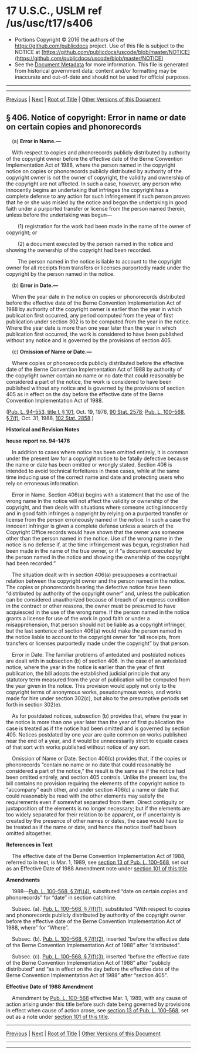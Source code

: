 ---
---

# 17 U.S.C., USLM ref /us/usc/t17/s406

* Portions Copyright © 2016 the authors of the https://github.com/publicdocs project.
  Use of this file is subject to the NOTICE at [https://github.com/publicdocs/uscode/blob/master/NOTICE](https://github.com/publicdocs/uscode/blob/master/NOTICE)
* See the [Document Metadata](././../../../..//README.md) for more information.
  This file is generated from historical government data; content and/or formatting may be inaccurate and out-of-date and should not be used for official purposes.

----------
----------

[Previous](./../../../..//us/usc/t17/ch4/m__us_usc_t17_s405.md) | [Next](./../../../..//us/usc/t17/ch4/m__us_usc_t17_s407.md) | [Root of Title](./../../../../) | [Other Versions of this Document](https://publicdocs.github.io/go/links?ns=uslm&ref=%2Fus%2Fusc%2Ft17%2Fs406)

## § 406. Notice of copyright: Error in name or date on certain copies and phonorecords

    (a) __Error in Name.—__ 

    With respect to copies and phonorecords publicly distributed by authority of the copyright owner before the effective date of the Berne Convention Implementation Act of 1988, where the person named in the copyright notice on copies or phonorecords publicly distributed by authority of the copyright owner is not the owner of copyright, the validity and ownership of the copyright are not affected. In such a case, however, any person who innocently begins an undertaking that infringes the copyright has a complete defense to any action for such infringement if such person proves that he or she was misled by the notice and began the undertaking in good faith under a purported transfer or license from the person named therein, unless before the undertaking was begun—

        (1) registration for the work had been made in the name of the owner of copyright; or

        (2) a document executed by the person named in the notice and showing the ownership of the copyright had been recorded.

        The person named in the notice is liable to account to the copyright owner for all receipts from transfers or licenses purportedly made under the copyright by the person named in the notice.

    (b) __Error in Date.—__ 

    When the year date in the notice on copies or phonorecords distributed before the effective date of the Berne Convention Implementation Act of 1988 by authority of the copyright owner is earlier than the year in which publication first occurred, any period computed from the year of first publication under section 302 is to be computed from the year in the notice. Where the year date is more than one year later than the year in which publication first occurred, the work is considered to have been published without any notice and is governed by the provisions of section 405.

    (c) __Omission of Name or Date.—__ 

    Where copies or phonorecords publicly distributed before the effective date of the Berne Convention Implementation Act of 1988 by authority of the copyright owner contain no name or no date that could reasonably be considered a part of the notice, the work is considered to have been published without any notice and is governed by the provisions of section 405 as in effect on the day before the effective date of the Berne Convention Implementation Act of 1988.

([Pub. L. 94–553, title I, § 101][/us/pl/94/553/s101], Oct. 19, 1976, [90 Stat. 2578][/us/stat/90/2578]; [Pub. L. 100–568, § 7(f)][/us/pl/100/568/s7/f], Oct. 31, 1988, [102 Stat. 2858][/us/stat/102/2858].)

 __Historical and Revision Notes__ 

 __house report no. 94–1476__ 

    In addition to cases where notice has been omitted entirely, it is common under the present law for a copyright notice to be fatally defective because the name or date has been omitted or wrongly stated. Section 406 is intended to avoid technical forfeitures in these cases, while at the same time inducing use of the correct name and date and protecting users who rely on erroneous information.

    Error in Name. Section 406(a) begins with a statement that the use of the wrong name in the notice will not affect the validity or ownership of the copyright, and then deals with situations where someone acting innocently and in good faith infringes a copyright by relying on a purported transfer or license from the person erroneously named in the notice. In such a case the innocent infringer is given a complete defense unless a search of the Copyright Office records would have shown that the owner was someone other than the person named in the notice. Use of the wrong name in the notice is no defense if, at the time infringement was begun, registration had been made in the name of the true owner, or if “a document executed by the person named in the notice and showing the ownership of the copyright had been recorded.”

    The situation dealt with in section 406(a) presupposes a contractual relation between the copyright owner and the person named in the notice. The copies or phonorecords bearing the defective notice have been “distributed by authority of the copyright owner” and, unless the publication can be considered unauthorized because of breach of an express condition in the contract or other reasons, the owner must be presumed to have acquiesced in the use of the wrong name. If the person named in the notice grants a license for use of the work in good faith or under a misapprehension, that person should not be liable as a copyright infringer, but the last sentence of section 406(a) would make the person named in the notice liable to account to the copyright owner for “all receipts, from transfers or licenses purportedly made under the copyright” by that person.

    Error in Date. The familiar problems of antedated and postdated notices are dealt with in subsection (b) of section 406. In the case of an antedated notice, where the year in the notice is earlier than the year of first publication, the bill adopts the established judicial principle that any statutory term measured from the year of publication will be computed from the year given in the notice. This provision would apply not only to the copyright terms of anonymous works, pseudonymous works, and works made for hire under section 302(c), but also to the presumptive periods set forth in section 302(e).

    As for postdated notices, subsection (b) provides that, where the year in the notice is more than one year later than the year of first publication the case is treated as if the notice had been omitted and is governed by section 405. Notices postdated by one year are quite common on works published near the end of a year, and it would be unnecessarily strict to equate cases of that sort with works published without notice of any sort.

    Omission of Name or Date. Section 406(c) provides that, if the copies or phonorecords “contain no name or no date that could reasonably be considered a part of the notice,” the result is the same as if the notice had been omitted entirely, and section 405 controls. Unlike the present law, the bill contains no provision requiring the elements of the copyright notice to “accompany” each other, and under section 406(c) a name or date that could reasonably be read with the other elements may satisfy the requirements even if somewhat separated from them. Direct contiguity or juxtaposition of the elements is no longer necessary; but if the elements are too widely separated for their relation to be apparent, or if uncertainty is created by the presence of other names or dates, the case would have to be treated as if the name or date, and hence the notice itself had been omitted altogether.

 __References in Text__ 

    The effective date of the Berne Convention Implementation Act of 1988, referred to in text, is Mar. 1, 1989, see [section 13 of Pub. L. 100–568][/us/pl/100/568/s13], set out as an Effective Date of 1988 Amendment note under [section 101 of this title][/us/usc/t17/s101].

 __Amendments__ 

    1988—[Pub. L. 100–568, § 7(f)(4)][/us/pl/100/568/s7/f/4], substituted “date on certain copies and phonorecords” for “date” in section catchline.

    Subsec. (a). [Pub. L. 100–568, § 7(f)(1)][/us/pl/100/568/s7/f/1], substituted “With respect to copies and phonorecords publicly distributed by authority of the copyright owner before the effective date of the Berne Convention Implementation Act of 1988, where” for “Where”.

    Subsec. (b). [Pub. L. 100–568, § 7(f)(2)][/us/pl/100/568/s7/f/2], inserted “before the effective date of the Berne Convention Implementation Act of 1988” after “distributed”.

    Subsec. (c). [Pub. L. 100–568, § 7(f)(3)][/us/pl/100/568/s7/f/3], inserted “before the effective date of the Berne Convention Implementation Act of 1988” after “publicly distributed” and “as in effect on the day before the effective date of the Berne Convention Implementation Act of 1988” after “section 405”.

 __Effective Date of 1988 Amendment__ 

    Amendment by [Pub. L. 100–568][/us/pl/100/568] effective Mar. 1, 1989, with any cause of action arising under this title before such date being governed by provisions in effect when cause of action arose, see [section 13 of Pub. L. 100–568][/us/pl/100/568/s13], set out as a note under [section 101 of this title][/us/usc/t17/s101].

----------

[Previous](./../../../..//us/usc/t17/ch4/m__us_usc_t17_s405.md) | [Next](./../../../..//us/usc/t17/ch4/m__us_usc_t17_s407.md) | [Root of Title](./../../../../) | [Other Versions of this Document](https://publicdocs.github.io/go/links?ns=uslm&ref=%2Fus%2Fusc%2Ft17%2Fs406)

----------
----------

[/us/pl/94/553/s101]: https://publicdocs.github.io/go/links?ns=uslm&ref=%2Fus%2Fpl%2F94%2F553%2Fs101
[/us/stat/90/2578]: https://publicdocs.github.io/go/links?ns=uslm&ref=%2Fus%2Fstat%2F90%2F2578
[/us/pl/100/568/s7/f]: https://publicdocs.github.io/go/links?ns=uslm&ref=%2Fus%2Fpl%2F100%2F568%2Fs7%2Ff
[/us/stat/102/2858]: https://publicdocs.github.io/go/links?ns=uslm&ref=%2Fus%2Fstat%2F102%2F2858
[/us/pl/100/568/s13]: https://publicdocs.github.io/go/links?ns=uslm&ref=%2Fus%2Fpl%2F100%2F568%2Fs13
[/us/usc/t17/s101]: https://publicdocs.github.io/go/links?ns=uslm&ref=%2Fus%2Fusc%2Ft17%2Fs101
[/us/pl/100/568/s7/f/4]: https://publicdocs.github.io/go/links?ns=uslm&ref=%2Fus%2Fpl%2F100%2F568%2Fs7%2Ff%2F4
[/us/pl/100/568/s7/f/1]: https://publicdocs.github.io/go/links?ns=uslm&ref=%2Fus%2Fpl%2F100%2F568%2Fs7%2Ff%2F1
[/us/pl/100/568/s7/f/2]: https://publicdocs.github.io/go/links?ns=uslm&ref=%2Fus%2Fpl%2F100%2F568%2Fs7%2Ff%2F2
[/us/pl/100/568/s7/f/3]: https://publicdocs.github.io/go/links?ns=uslm&ref=%2Fus%2Fpl%2F100%2F568%2Fs7%2Ff%2F3
[/us/pl/100/568]: https://publicdocs.github.io/go/links?ns=uslm&ref=%2Fus%2Fpl%2F100%2F568
[/us/pl/100/568/s13]: https://publicdocs.github.io/go/links?ns=uslm&ref=%2Fus%2Fpl%2F100%2F568%2Fs13
[/us/usc/t17/s101]: https://publicdocs.github.io/go/links?ns=uslm&ref=%2Fus%2Fusc%2Ft17%2Fs101


